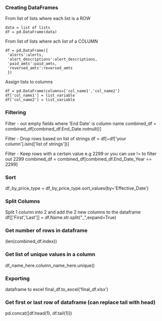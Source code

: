 ### Creating DataFrames
From list of lists where each list is a ROW
```
data = list of lists
df = pd.DataFrame(data)
```

From list of lists where ach list of a COLUMN
```
df = pd.DataFrame({
 'alerts':alerts,
 'alert_descriptions':alert_descriptions,
 'paid_amts':paid_amts,
 'reversed_amts':reversed_amts
 })
```

Assign lists to columns
```
df = pd.DataFrame(columns=['col_name1','col_name2']
df['col_name1'] = list_variable
df['col_name2'] = list_variable
```

### Filtering
Filter - out empty fields where 'End Date' is column name
combined_df = combined_df[combined_df.End_Date.notnull()]

Filter - Drop rows based on list of strings
df = df[~df['your column'].isin(['list of strings'])]

Filter - Keep rows with a certain value e.g 2299 or you can use != to filter out 2299
combined_df = combined_df[combined_df.End_Date_Year == 2299]

### Sort
 df_by_price_type = df_by_price_type.sort_values(by='Effective_Date')

### Split Columns
Split 1 column into 2 and add the 2 new columns to the dataframe
df[['First','Last']] = df.Name.str.split("_",expand=True) 

### Get number of rows in dataframe
(len(combined_df.index))

### Get list of unique values in a column
df_name_here.column_name_here.unique()

### Exporting 
dataframe to excel
final_df.to_excel('final_df.xlsx')

### Get first or last row of dataframe (can replace tail with head)
pd.concat([df.head(1), df.tail(1)])
